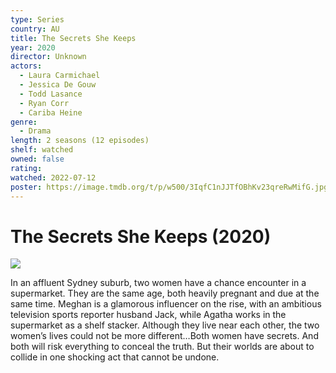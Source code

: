 ```yaml
---
type: Series
country: AU
title: The Secrets She Keeps
year: 2020
director: Unknown
actors:
  - Laura Carmichael
  - Jessica De Gouw
  - Todd Lasance
  - Ryan Corr
  - Cariba Heine
genre:
  - Drama
length: 2 seasons (12 episodes)
shelf: watched
owned: false
rating:
watched: 2022-07-12
poster: https://image.tmdb.org/t/p/w500/3IqfC1nJJTfOBhKv23qreRwMifG.jpg
---
```


# The Secrets She Keeps (2020)

![](https://image.tmdb.org/t/p/w500/3IqfC1nJJTfOBhKv23qreRwMifG.jpg)

In an affluent Sydney suburb, two women have a chance encounter in a supermarket. They are the same age, both heavily pregnant and due at the same time. Meghan is a glamorous influencer on the rise, with an ambitious television sports reporter husband Jack, while Agatha works in the supermarket as a shelf stacker. Although they live near each other, the two women’s lives could not be more different…Both women have secrets. And both will risk everything to conceal the truth. But their worlds are about to collide in one shocking act that cannot be undone.
